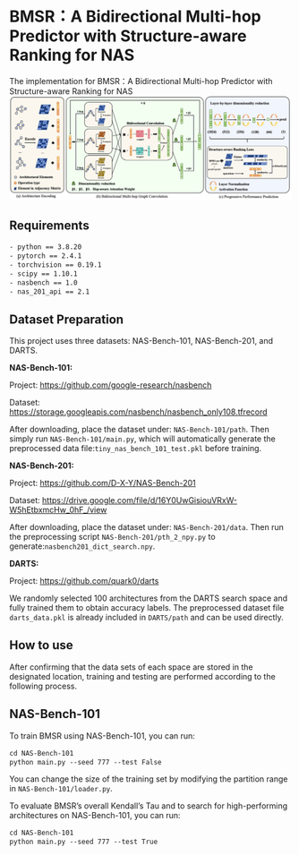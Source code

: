 # BMSR：A Bidirectional Multi-hop Predictor with Structure-aware Ranking for NAS
The implementation for BMSR：A Bidirectional Multi-hop Predictor with Structure-aware Ranking for NAS
![The overview of BMSR](./images/BMSR.png)
## Requirements
```
- python == 3.8.20 
- pytorch == 2.4.1
- torchvision == 0.19.1
- scipy == 1.10.1
- nasbench == 1.0
- nas_201_api == 2.1
```
## Dataset Preparation

This project uses three datasets: NAS-Bench-101, NAS-Bench-201, and DARTS.

**NAS-Bench-101:**

Project: https://github.com/google-research/nasbench

Dataset: https://storage.googleapis.com/nasbench/nasbench_only108.tfrecord

After downloading, place the dataset under: `NAS-Bench-101/path`.
Then simply run `NAS-Bench-101/main.py`, which will automatically generate the preprocessed data file:`tiny_nas_bench_101_test.pkl` before training.

**NAS-Bench-201:**

Project: https://github.com/D-X-Y/NAS-Bench-201

Dataset: https://drive.google.com/file/d/16Y0UwGisiouVRxW-W5hEtbxmcHw_0hF_/view

After downloading, place the dataset under: `NAS-Bench-201/data`.
Then run the preprocessing script `NAS-Bench-201/pth_2_npy.py` to generate:`nasbench201_dict_search.npy`.

**DARTS:**

Project: https://github.com/quark0/darts

We randomly selected 100 architectures from the DARTS search space and fully trained them to obtain accuracy labels.
The preprocessed dataset file `darts_data.pkl` is already included in `DARTS/path` and can be used directly.

## How to use

After confirming that the data sets of each space are stored in the designated location, training and testing are performed according to the following process.

## NAS-Bench-101

To train BMSR using NAS-Bench-101, you can run:
```
cd NAS-Bench-101
python main.py --seed 777 --test False
```
You can change the size of the training set by modifying the partition range in `NAS-Bench-101/loader.py`.

To evaluate BMSR’s overall Kendall’s Tau and to search for high-performing architectures on NAS-Bench-101, you can run:
```
cd NAS-Bench-101
python main.py --seed 777 --test True
```
